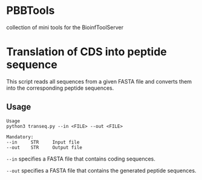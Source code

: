 # PBBTools
collection of mini tools for the BioinfToolServer


# Translation of CDS into peptide sequence
This script reads all sequences from a given FASTA file and converts them into the corresponding peptide sequences.

## Usage ##

```
Usage
python3 transeq.py --in <FILE> --out <FILE>

Mandatory:
--in     STR     Input file
--out    STR     Output file
```

`--in` specifies a FASTA file that contains coding sequences.

`--out` specifies a FASTA file that contains the generated peptide sequences.
